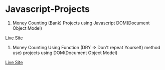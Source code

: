 # Javascript-Projects

1. Money Counting (Bank) Projects using Javascript DOM(Document Object Model)

[Live Site](https://money-counting.netlify.app/)

1. Money Counting Using Function (DRY => Don't repeat Yourself) method use) projects using DOM(Document Object Model)

[Live Site](https://money-counting-dry.netlify.app/)